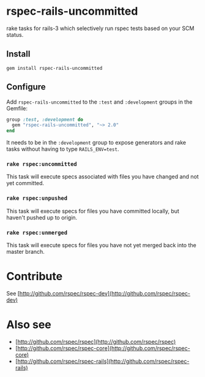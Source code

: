 # rspec-rails-uncommitted

rake tasks for rails-3 which selectively run rspec tests based on your SCM status.

## Install
```
gem install rspec-rails-uncommitted
```

## Configure

Add `rspec-rails-uncommitted` to the `:test` and `:development` groups in the Gemfile:

```ruby
group :test, :development do
  gem "rspec-rails-uncommitted", "~> 2.0"
end
```

It needs to be in the `:development` group to expose generators and rake
tasks without having to type `RAILS_ENV=test`.

### `rake rspec:uncommitted`

This task will execute specs associated with files you have changed and not yet committed.

### `rake rspec:unpushed`

This task will execute specs for files you have committed locally, but haven't pushed up to origin.

### `rake rspec:unmerged`

This task will execute specs for files you have not yet merged back into the master branch.

# Contribute

See [http://github.com/rspec/rspec-dev](http://github.com/rspec/rspec-dev)

# Also see

* [http://github.com/rspec/rspec](http://github.com/rspec/rspec)
* [http://github.com/rspec/rspec-core](http://github.com/rspec/rspec-core)
* [http://github.com/rspec/rspec-rails](http://github.com/rspec/rspec-rails)